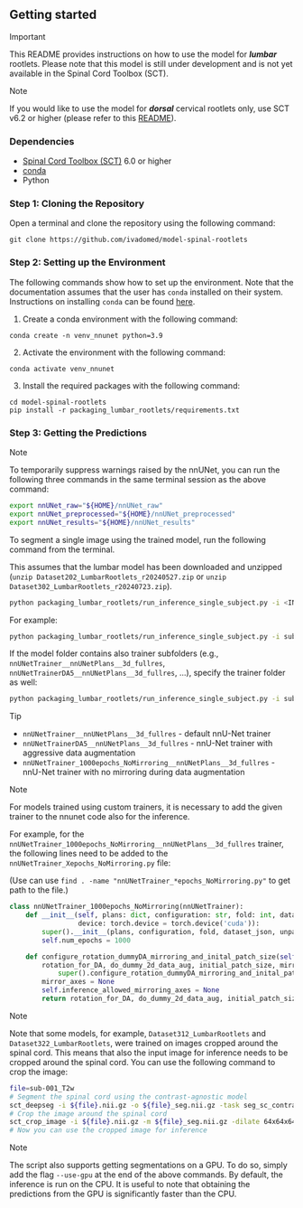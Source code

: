 ## Getting started

> [!IMPORTANT]
> This README provides instructions on how to use the model for **_lumbar_** rootlets. 
> Please note that this model is still under development and is not yet available in the Spinal Cord Toolbox (SCT).

> [!NOTE]
> If you would like to use the model for _**dorsal**_ cervical rootlets only, use SCT v6.2 or higher (please refer to 
> this [README](..%2FREADME.md)).

### Dependencies

- [Spinal Cord Toolbox (SCT)](https://spinalcordtoolbox.com/user_section/installation.html) 6.0 or higher
- [conda](https://conda.io/projects/conda/en/latest/user-guide/install/index.html) 
- Python

### Step 1: Cloning the Repository

Open a terminal and clone the repository using the following command:

```
git clone https://github.com/ivadomed/model-spinal-rootlets
```

### Step 2: Setting up the Environment

The following commands show how to set up the environment. 
Note that the documentation assumes that the user has `conda` installed on their system. 
Instructions on installing `conda` can be found [here](https://conda.io/projects/conda/en/latest/user-guide/install/index.html).

1. Create a conda environment with the following command:
```
conda create -n venv_nnunet python=3.9
```

2. Activate the environment with the following command:
```
conda activate venv_nnunet
```

3. Install the required packages with the following command:
```
cd model-spinal-rootlets
pip install -r packaging_lumbar_rootlets/requirements.txt
```
 
### Step 3: Getting the Predictions

> [!NOTE]  
> To temporarily suppress warnings raised by the nnUNet, you can run the following three commands in the same terminal session as the above command:
>
> ```bash
> export nnUNet_raw="${HOME}/nnUNet_raw"
> export nnUNet_preprocessed="${HOME}/nnUNet_preprocessed"
> export nnUNet_results="${HOME}/nnUNet_results"
> ```

To segment a single image using the trained model, run the following command from the terminal. 

This assumes that the lumbar model has been downloaded and unzipped (`unzip Dataset202_LumbarRootlets_r20240527.zip` or `unzip Dataset302_LumbarRootlets_r20240723.zip`).

```bash
python packaging_lumbar_rootlets/run_inference_single_subject.py -i <INPUT> -o <OUTPUT> -path-model <PATH_TO_MODEL_FOLDER> -fold <FOLD>
```

For example:

```bash
python packaging_lumbar_rootlets/run_inference_single_subject.py -i sub-001_T2w.nii.gz -o sub-001_T2w_label-rootlets_dseg.nii.gz -path-model ~/Downloads/Dataset202_LumbarRootlets_r20240527 -fold 0
```

If the model folder contains also trainer subfolders (e.g., `nnUNetTrainer__nnUNetPlans__3d_fullres`, `nnUNetTrainerDA5__nnUNetPlans__3d_fullres`, ...), specify the trainer folder as well:

```bash
python packaging_lumbar_rootlets/run_inference_single_subject.py -i sub-001_T2w.nii.gz -o sub-001_T2w_label-rootlets_dseg.nii.gz -path-model ~/Downloads/Dataset322_LumbarRootlets/nnUNetTrainerDA5__nnUNetPlans__3d_fullres -fold 0
```

> [!TIP]
> - `nnUNetTrainer__nnUNetPlans__3d_fullres` - default nnU-Net trainer
> - `nnUNetTrainerDA5__nnUNetPlans__3d_fullres` - nnU-Net trainer with aggressive data augmentation
> - `nnUNetTrainer_1000epochs_NoMirroring__nnUNetPlans__3d_fullres` - nnU-Net trainer with no mirroring during data augmentation

> [!NOTE]
> For models trained using custom trainers, it is necessary to add the given trainer to the nnunet code also for the inference.
>
> For example, for the `nnUNetTrainer_1000epochs_NoMirroring__nnUNetPlans__3d_fullres` trainer, the following lines need to be added to the `nnUNetTrainer_Xepochs_NoMirroring.py` file:
>
> (Use can use `find . -name "nnUNetTrainer_*epochs_NoMirroring.py"` to get path to the file.)
> ```python
> class nnUNetTrainer_1000epochs_NoMirroring(nnUNetTrainer):
>     def __init__(self, plans: dict, configuration: str, fold: int, dataset_json: dict, unpack_dataset: bool = True,
>                  device: torch.device = torch.device('cuda')):
>         super().__init__(plans, configuration, fold, dataset_json, unpack_dataset, device)
>         self.num_epochs = 1000
> 
>     def configure_rotation_dummyDA_mirroring_and_inital_patch_size(self):
>         rotation_for_DA, do_dummy_2d_data_aug, initial_patch_size, mirror_axes = \
>             super().configure_rotation_dummyDA_mirroring_and_inital_patch_size()
>         mirror_axes = None
>         self.inference_allowed_mirroring_axes = None
>         return rotation_for_DA, do_dummy_2d_data_aug, initial_patch_size, mirror_axes
> ```

> [!NOTE] 
> Note that some models, for example, `Dataset312_LumbarRootlets` and `Dataset322_LumbarRootlets`, were trained on images cropped around the spinal cord.
> This means that also the input image for inference needs to be cropped around the spinal cord.
> You can use the following command to crop the image:
> ```bash
> file=sub-001_T2w
> # Segment the spinal cord using the contrast-agnostic model
> sct_deepseg -i ${file}.nii.gz -o ${file}_seg.nii.gz -task seg_sc_contrast_agnostic -qc ../qc -qc-subject ${file}
> # Crop the image around the spinal cord
> sct_crop_image -i ${file}.nii.gz -m ${file}_seg.nii.gz -dilate 64x64x64 -o ${file}_crop.nii.gz
> # Now you can use the cropped image for inference
> ```


> [!NOTE] 
> The script also supports getting segmentations on a GPU. To do so, simply add the flag `--use-gpu` at the end of the above commands. 
> By default, the inference is run on the CPU. It is useful to note that obtaining the predictions from the GPU is significantly faster than the CPU.
